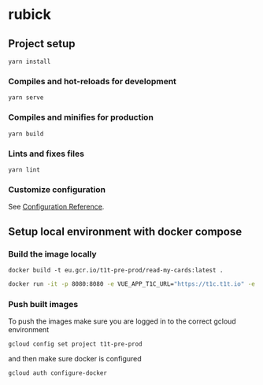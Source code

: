 # rubick

## Project setup

```
yarn install
```

### Compiles and hot-reloads for development

```
yarn serve
```

### Compiles and minifies for production

```
yarn build
```

### Lints and fixes files

```
yarn lint
```

### Customize configuration

See [Configuration Reference](https://cli.vuejs.org/config/).

## Setup local environment with docker compose

### Build the image locally

```shell script
docker build -t eu.gcr.io/t1t-pre-prod/read-my-cards:latest .
```

```sh
docker run -it -p 8080:8080 -e VUE_APP_T1C_URL="https://t1c.t1t.io" -e VUE_APP_T1C_PORT="51883" "eu.gcr.io/t1t-pre-prod/read-my-cards:latest"
```

### Push built images
To push the images make sure you are logged in to the correct gcloud environment
```shell script
gcloud config set project t1t-pre-prod
```

and then make sure docker is configured
```shell script
gcloud auth configure-docker   
```
